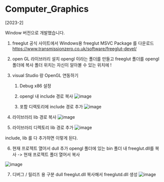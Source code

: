 # Computer_Graphics
[2023-2]

Window 버전으로 개발했습니다.
<br>

1. freeglut 공식 사이트에서 Windows용 freeglut MSVC Package 를 다운로드
https://www.transmissionzero.co.uk/software/freeglut-devel/

2. open GL 라이브러리 설치
   opengl 이라는 폴더를 만들고 freeglut 폴더를 opengl 폴더에 복사
   폴더 위치는 자신이 알아볼 수 있는 위치에 !

3. visual Studio 랑 OpenGL 연동하기
   1) Debug x86 설정
   2) opengl 내 include 경로 복사
      ![image](https://github.com/user-attachments/assets/b2ebb88f-71b4-409e-92a8-5c25702a532a)


   4) 포함 디렉토리에 include 경로 추가
    ![image](https://github.com/user-attachments/assets/e0e1540a-53c8-494d-9116-e943bf90ee4f)



  4) 라이브러리 lib 경로 복사
     ![image](https://github.com/user-attachments/assets/86673c8e-a358-4954-a0a0-1a5b979da2ec)




  5) 라이브러리 디렉토리 lib 경로 추가
     ![image](https://github.com/user-attachments/assets/b9bdf042-1c73-4a6a-b255-dc49a80bbafc)


  include, lib 를 다 추가하면 이렇게 된다.
  

  6) 현재 프로젝트 열어서 dull 추가
      opengl 폴더에 있는 bin 폴더 내 freeglut.dll를 복사 -> 현재 프로젝트 폴더 열어서 복사
     
   ![image](https://github.com/user-attachments/assets/c9c72192-6e99-4e30-999f-51311d69f8a4)




  7) 디버그 / 릴리즈 용 구분 dull
     freeglut.dll 복사해서 freeglutd.dll 생성
     ![image](https://github.com/user-attachments/assets/4a072691-ab0b-4318-bbd5-ae00975be67d)






